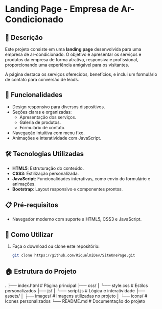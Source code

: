 # Landing Page - Empresa de Ar-Condicionado

## 📜 Descrição
Este projeto consiste em uma **landing page** desenvolvida para uma empresa de ar-condicionado. O objetivo é apresentar os serviços e produtos da empresa de forma atrativa, responsiva e profissional, proporcionando uma experiência amigável para os visitantes.

A página destaca os serviços oferecidos, benefícios, e inclui um formulário de contato para conversão de leads.

## 🚀 Funcionalidades
- Design responsivo para diversos dispositivos.
- Seções claras e organizadas:
  - Apresentação dos serviços.
  - Galeria de produtos.
  - Formulário de contato.
- Navegação intuitiva com menu fixo.
- Animações e interatividade com JavaScript.

## 🛠️ Tecnologias Utilizadas
- **HTML5**: Estruturação do conteúdo.
- **CSS3**: Estilização personalizada.
- **JavaScript**: Funcionalidades interativas, como envio do formulário e animações.
- **Bootstrap**: Layout responsivo e componentes prontos.

## 📋 Pré-requisitos
- Navegador moderno com suporte a HTML5, CSS3 e JavaScript.

## 📖 Como Utilizar
1. Faça o download ou clone este repositório:
   ```bash
   git clone https://github.com/RiquelmiDev/SiteOnePage.git

## 🏠 Estrutura do Projeto

.
├── index.html          # Página principal
├── css/
│   └── style.css       # Estilos personalizados
├── js/
│   └── script.js       # Lógica e interatividade
├── assets/
│   ├── images/         # Imagens utilizadas no projeto
│   └── icons/          # Ícones personalizados
└── README.md           # Documentação do projeto